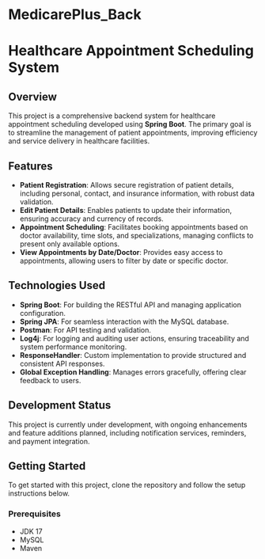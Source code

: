 # MedicarePlus_Back

# Healthcare Appointment Scheduling System

## Overview

This project is a comprehensive backend system for healthcare appointment scheduling developed using **Spring Boot**. The primary goal is to streamline the management of patient appointments, improving efficiency and service delivery in healthcare facilities.

## Features

- **Patient Registration**: Allows secure registration of patient details, including personal, contact, and insurance information, with robust data validation.
- **Edit Patient Details**: Enables patients to update their information, ensuring accuracy and currency of records.
- **Appointment Scheduling**: Facilitates booking appointments based on doctor availability, time slots, and specializations, managing conflicts to present only available options.
- **View Appointments by Date/Doctor**: Provides easy access to appointments, allowing users to filter by date or specific doctor.

## Technologies Used

- **Spring Boot**: For building the RESTful API and managing application configuration.
- **Spring JPA**: For seamless interaction with the MySQL database.
- **Postman**: For API testing and validation.
- **Log4j**: For logging and auditing user actions, ensuring traceability and system performance monitoring.
- **ResponseHandler**: Custom implementation to provide structured and consistent API responses.
- **Global Exception Handling**: Manages errors gracefully, offering clear feedback to users.

## Development Status

This project is currently under development, with ongoing enhancements and feature additions planned, including notification services, reminders, and payment integration.

## Getting Started

To get started with this project, clone the repository and follow the setup instructions below.

### Prerequisites

- JDK 17
- MySQL
- Maven
